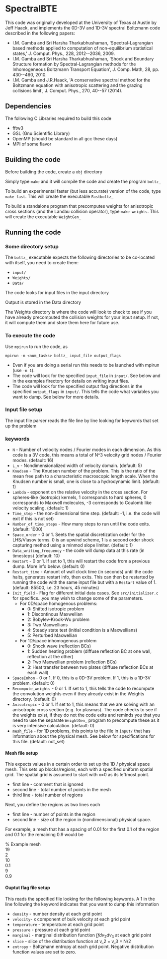 # SpectralBTE

This code was originally developed at the University of Texas at Austin by Jeff Haack, and implements the 0D-3V and 1D-3V spectral Boltzmann code described in the following papers:

* I.M. Gamba and Sri Harsha Tharkabhushaman, 'Spectral-Lagrangian based methods applied to computation of non-equilibrium statistical states,' J. Comput. Phys., 228, 2012--2036, 2009.
* I.M. Gamba and Sri Harsha Tharkabhushaman, 'Shock and Boundary Structure formation by Spectral-Lagrangian methods for the Inhomogeneous Boltzmann Transport Equation', J. Comp. Math, 28, pp. 430--460, 2010.
* I.M. Gamba and J.R.Haack, 'A conservative spectral method for the Boltzmann equation with anisotropic scattering and the grazing collisions limit', J. Comput. Phys., 270, 40--57 (2014).

## Dependencies

The following C Libraries required to build this code 

* fftw3
* GSL (Gnu Scientific Library)
* OpenMP (should be standard in all gcc these days)
* MPI of some flavor


## Building the code

Before building the code, create a `obj` directory 

Simply type `make` and it will compile the code and create the program `boltz_`

To build an experimental faster (but less accurate) version of the code, type `make fast`. This will create the executable `Fastboltz_`

To build a standalone program that precomputes weights for anisotropic cross sections (and the Landau collision operator), type `make weights`. This will create the executable `WeightGen_`

## Running the code

### Some directory setup
The `boltz_` executable expects the following directories to be co-located with itself, you need to create them:

* `input/`
* `Weights/`
* `Data/`

The code looks for input files in the input directory

Output is stored in the Data directory

The Weights directory is where the code will look to check to see if you have already precomputed the collision weights for your input setup. If not, it will compute them and store them here for future use.

### To execute the code

Use `mpirun` to run the code, as

`mpirun -n <num_tasks> boltz_ input_file output_flags`

* Even if you are doing a serial run this needs to be launched with mpirun (use `-n 1`). 
* The code will look for the specified `input_file` in `input/`. See below and in the examples firectory for details on writing input files.
* The code will look for the specified output flag directions in the specified `output_flags` in `input/`. This tells the code what variables you want to dump. See below for more details. 

### Input file setup

The input file parser reads the file line by line looking for keywords that set up the problem

### keywords

* `N` - Number of velocity nodes / Fourier modes in each dimension. As this code is a 3V code, this means a total of N^3 velocity grid nodes / Fourier modes. (default: 16)
* `L_v` - Nondimensionalized width of velocity domain. (default: 5)
* `Knudsen` - The Knudsen number of the problem. This is the ratio of the mean free path to a characteristic macroscopic length scale. When the Knudsen number is small, one is close to a hydrodynamic limit. (default: 1)
* `Lambda` - exponent on the relative velocity in the cross section. For spheres-like (isotropic) kernels, 1 corresponds to hard spheres, 0 corresponds to Maxwell molecules, -3 corresponds to Coulomb like velocity scaling. (default: 1)
* `Time_step` - the non-dimensional time step. (default: -1, i.e. the code will exit if this is not set)
* `Number_of_time_steps` - How many steps to run until the code exits. (default: 1000)
* `Space_order` - 0 or 1. Seets the spatial discretization order for the LHS/Vlasov terms. 0 is an upwind scheme, 1 is a second order shock capturing method using a minmod slope limiter. (default: 1)
* `Data_writing_frequency` - the code will dump data at this rate (in timesteps) (default: 10)
* `Restart` - 0 or 1. If set to 1, this will restart the code from a previous dump. More info below. (default: 0)
* `Restart_time` - Amount of wall clock time (in seconds) until the code halts, generates restart info, then exits. This can then be restarted by running the code with the same input file but with a `Restart` value of 1. (default: 85500, i.e. 23 hours, 45 minutes)
* `Init_field` - Flag for different initial data cases. See `src/initializer.c` for specifics...you may wish to change some of the parameters. 
  * For 0D/space homogenous problems:
     * 0: Shifted isotropic problem
     * 1: Discontinous Maxwellian
     * 2: Bobylev-Krook-Wu problem
     * 3: Two Maxwellians
     * 4: Steady state test (initial condition is a Maxwellians)
     * 5: Perturbed Maxwellian
  * For 1D/space inhomogenous problem
    * 0: Shock wave (reflection BCs)
    * 1: Sudden heating problem (diffuse reflection BC at one wall, reflection at the other)
    * 2: Two Maxwellian problem (reflection BCs)
    * 3: Heat transfer between two plates (diffuse reflection BCs at each wall)
* `SpaceInhom` - 0 or 1. If 0, this is a 0D-3V problem. If 1, this is a 1D-3V problem. (default: 0)
* `Recompute_weights` - 0 or 1. If set to 1, this tells the code to recompute the convolution weights even if they already exist in the Weights directory. (default: 0)
* `Anisotropic` - 0 or 1. If set to 1, this means that we are solving with an anisotropic cross section (e.g. for plasmas). The code checks to see if the weights exist, if they do not the code exits and reminds you that you need to use the separate `WeightGen_` program to precompute these as it is very intensive calculation. (default: 0)
* `mesh_file` - for 1D problems, this points to the file in `input/` that has information about the physical mesh. See below for specifications for this file. (default: not_set)


#### Mesh file setup

This expects values in a certain order to set up the 1D / physical space mesh. This sets up blocks/regions, each with a specified uniform spatial grid. The spatial grid is assumed to start with x=0 as its leftmost point. 

* first line - comment that is ignored
* second line - total number of points in the mesh
* third line - total number of regions

Next, you define the regions as two lines each
* first line - number of points in the region
* second line - size of the region in (nondimensional) physical space. 

For example, a mesh that has a spacing of 0.01 for the first 0.1 of the region and 0.1 for the remaining 0.9 would be


%  Example mesh <br />
19 <br />
2 <br />
10 <br />
0.1 <br />
9 <br />
0.9 


#### Ouptut flag file setup

This reads the specified file looking for the following keywords. A 1 in the line following the keyword indicates that you want to dump this information

* `density` - number density at each grid point
* `velocity`- x component of bulk velocity at each grid point
* `temperature` - temperature at each grid point
* `pressure` - pressure at each grid point
* `marginal` - marginal distribution function $\int f dv_2 dv_3$ at each grid point
* `slice` - slice of the distribution function at v_2 = v_3 = N/2
* `entropy` - Boltzmann entropy at each grid point. Negative distribution function values are set to zero.